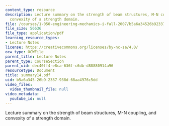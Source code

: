 ```yaml
---
content_type: resource
description: Lecture summary on the strength of beam structures, M-N coupling, and
  convexity of a strength domain.
file: /courses/1-050-engineering-mechanics-i-fall-2007/b5a6a34526b92337938d68aa4976c5dd_summary14.pdf
file_size: 56636
file_type: application/pdf
learning_resource_types:
- Lecture Notes
license: https://creativecommons.org/licenses/by-nc-sa/4.0/
ocw_type: OCWFile
parent_title: Lecture Notes
parent_type: CourseSection
parent_uid: dec40ff4-e8ca-636f-c6db-d88880914a96
resourcetype: Document
title: summary14.pdf
uid: b5a6a345-26b9-2337-938d-68aa4976c5dd
video_files:
  video_thumbnail_file: null
video_metadata:
  youtube_id: null
---
```

Lecture summary on the strength of beam structures, M-N coupling, and convexity of a strength domain.